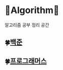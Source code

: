 # :green_heart:Algorithm:green_heart:

알고리즘 공부 정리 공간

## :four_leaf_clover:[백준](http://www.naver.com)
## :four_leaf_clover:[프로그래머스](http://www.naver.com)

